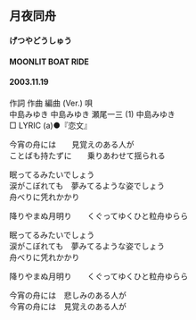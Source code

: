 ## 月夜同舟
#### げつやどうしゅう
#### MOONLIT BOAT RIDE
#### 2003.11.19


作詞  作曲  編曲 (Ver.)   唄   
中島みゆき   中島みゆき   瀬尾一三 (1)  中島みゆき   
□ LYRIC (a)●『恋文』   
   
今宵の舟には　　見覚えのある人が   
ことばも持たずに　　乗りあわせて揺られる   
   
眠ってるみたいでしょう   
涙がこぼれても　夢みてるような姿でしょう   
舟べりに凭れかかり   
   
降りやまぬ月明り　　くぐってゆくひと粒舟ゆらら   
   
眠ってるみたいでしょう   
涙がこぼれても　夢みてるような姿でしょう   
舟べりに凭れかかり   
   
降りやまぬ月明り　　くぐってゆくひと粒舟ゆらら   
   
今宵の舟には　悲しみのある人が   
今宵の舟には　見覚えのある人が   